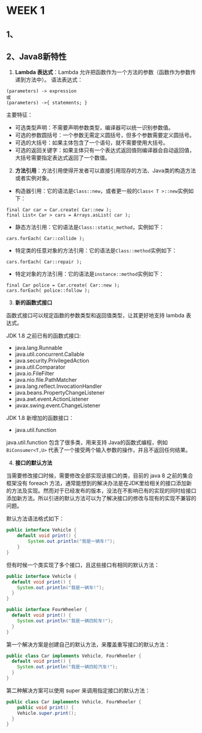 # WEEK 1
## 1、
## 2、Java8新特性
1. **Lambda 表达式**：Lambda 允许把函数作为一个方法的参数（函数作为参数传递到方法中）。
语法表达式：
```
(parameters) -> expression
或
(parameters) ->{ statements; }
```
主要特征：
- 可选类型声明：不需要声明参数类型，编译器可以统一识别参数值。
- 可选的参数圆括号：一个参数无需定义圆括号，但多个参数需要定义圆括号。
- 可选的大括号：如果主体包含了一个语句，就不需要使用大括号。
- 可选的返回关键字：如果主体只有一个表达式返回值则编译器会自动返回值，大括号需要指定表达式返回了一个数值。
	
2. **方法引用**：方法引用使得开发者可以直接引用现存的方法、Java类的构造方法或者实例对象。
- 构造器引用：它的语法是`Class::new`，或者更一般的`Class< T >::new`实例如下：
```
final Car car = Car.create( Car::new );
final List< Car > cars = Arrays.asList( car );
```
- 静态方法引用：它的语法是`Class::static_method`，实例如下：
```
cars.forEach( Car::collide );
```
- 特定类的任意对象的方法引用：它的语法是`Class::method`实例如下：
```
cars.forEach( Car::repair );
```
- 特定对象的方法引用：它的语法是`instance::method`实例如下：
```
final Car police = Car.create( Car::new );
cars.forEach( police::follow );
```
3. **新的函数式接口**

函数式接口可以规定函数的参数类型和返回值类型，让其更好地支持 lambda 表达式。

JDK 1.8 之前已有的函数式接口:

- java.lang.Runnable
- java.util.concurrent.Callable
- java.security.PrivilegedAction
- java.util.Comparator
- java.io.FileFilter
- java.nio.file.PathMatcher
- java.lang.reflect.InvocationHandler
- java.beans.PropertyChangeListener
- java.awt.event.ActionListener
- javax.swing.event.ChangeListener

JDK 1.8 新增加的函数接口：

- java.util.function

java.util.function 包含了很多类，用来支持 Java的函数式编程，例如 `BiConsumer<T,U>` 代表了一个接受两个输入参数的操作，并且不返回任何结果。

4. **接口的默认方法**

当需要修改接口时候，需要修改全部实现该接口的类，目前的 java 8 之前的集合框架没有 foreach 方法，通常能想到的解决办法是在JDK里给相关的接口添加新的方法及实现。然而对于已经发布的版本，没法在不影响已有的实现的同时给接口添加新方法。所以引进的默认方法可以为了解决接口的修改与现有的实现不兼容的问题。

默认方法语法格式如下：

```java
public interface Vehicle {
	default void print() {
		System.out.println("我是一辆车!");
	}
}
```

但有时候一个类实现了多个接口，且这些接口有相同的默认方法：

```java
public interface Vehicle {
  default void print() {
    System.out.println("我是一辆车!");
  }
}

public interface FourWheeler {
  default void print() {
    System.out.println("我是一辆四轮车!");
  }
}
```

第一个解决方案是创建自己的默认方法，来覆盖重写接口的默认方法：

```java
public class Car implements Vehicle, FourWheeler {
  default void print() {
    System.out.println("我是一辆四轮汽车!");
  }
}
```

第二种解决方案可以使用 super 来调用指定接口的默认方法：

```java
public class Car implements Vehicle, FourWheeler {
	public void print() {
    Vehicle.super.print();
  }
}
```